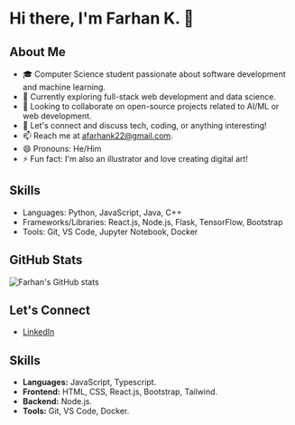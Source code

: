 # Hi there, I'm Farhan K. 👋

## About Me
- 🎓 Computer Science student passionate about software development and machine learning.
- 💼 Currently exploring full-stack web development and data science.
- 👯 Looking to collaborate on open-source projects related to AI/ML or web development.
- 💬 Let's connect and discuss tech, coding, or anything interesting!
- 📫 Reach me at [afarhank22@gmail.com](mailto:ahmadfarhankholik01@gmail.com).
- 😄 Pronouns: He/Him
- ⚡ Fun fact: I'm also an illustrator and love creating digital art!

## Skills
- Languages: Python, JavaScript, Java, C++
- Frameworks/Libraries: React.js, Node.js, Flask, TensorFlow, Bootstrap
- Tools: Git, VS Code, Jupyter Notebook, Docker

## GitHub Stats
![Farhan's GitHub stats](https://github-readme-stats.vercel.app/api?username=farhank15&show_icons=true&theme=dark)

## Let's Connect
- [LinkedIn](www.linkedin.com/in/ahmad-farhan-kholik)

## Skills
- **Languages:** JavaScript, Typescript. 
- **Frontend:** HTML, CSS, React.js, Bootstrap, Tailwind.
- **Backend:** Node.js.
- **Tools:** Git, VS Code,  Docker.
